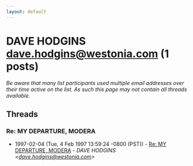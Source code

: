 ```yaml
---
layout: default
---
```


# DAVE HODGINS <dave.hodgins@westonia.com> (1 posts)

_Be aware that many list participants used multiple email addresses over their time active on the list. As such this page may not contain all threads available._

## Threads

### Re: MY DEPARTURE, MODERA
+ 1997-02-04 (Tue, 4 Feb 1997 13:59:24 -0800 (PST)) - [Re: MY DEPARTURE, MODERA](/archive/1997/02/350b250e1a56b46d728e4896d673702270943ebf23b290ea9dd166e15063c85c) - _DAVE HODGINS \<dave.hodgins@westonia.com\>_

